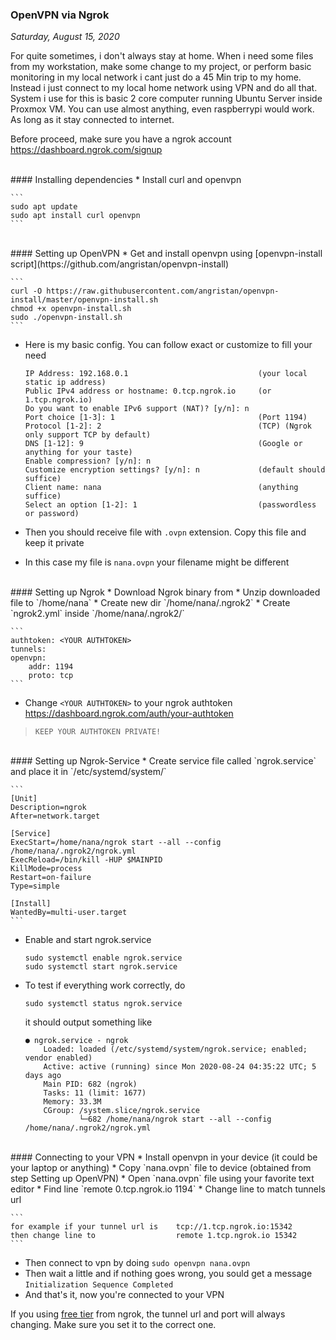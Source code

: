 ### **OpenVPN via Ngrok**
_Saturday, August 15, 2020_

For quite sometimes, i don't always stay at home. When i need some files from my workstation, 
make some change to my project, or perform basic monitoring in my local network i cant just do 
a 45 Min trip to my home. Instead i just connect to my local home network using VPN and do all 
that. System i use for this is basic 2 core computer running Ubuntu Server inside Proxmox VM. 
You can use almost anything, even raspberrypi would work. As long as it stay connected to 
internet.

Before proceed, make sure you have a ngrok account <https://dashboard.ngrok.com/signup>

<br>
#### Installing dependencies
* Install curl and openvpn

    ```
    sudo apt update
    sudo apt install curl openvpn
    ```

<br>
#### Setting up OpenVPN
* Get and install openvpn using [openvpn-install script](https://github.com/angristan/openvpn-install)

    ```
    curl -O https://raw.githubusercontent.com/angristan/openvpn-install/master/openvpn-install.sh
    chmod +x openvpn-install.sh
    sudo ./openvpn-install.sh
    ```
* Here is my basic config. You can follow exact or customize to fill your need

    ```
    IP Address: 192.168.0.1                             (your local static ip address)
    Public IPv4 address or hostname: 0.tcp.ngrok.io     (or 1.tcp.ngrok.io)
    Do you want to enable IPv6 support (NAT)? [y/n]: n
    Port choice [1-3]: 1                                (Port 1194)
    Protocol [1-2]: 2                                   (TCP) (Ngrok only support TCP by default)
    DNS [1-12]: 9                                       (Google or anything for your taste)
    Enable compression? [y/n]: n
    Customize encryption settings? [y/n]: n             (default should suffice)
    Client name: nana                                   (anything suffice)
    Select an option [1-2]: 1                           (passwordless or password)
    ```
* Then you should receive file with `.ovpn` extension. Copy this file and keep it private
* In this case my file is `nana.ovpn` your filename might be different

<br>
#### Setting up Ngrok
* Download Ngrok binary from <https://ngrok.com/download>
* Unzip downloaded file to `/home/nana`
* Create new dir `/home/nana/.ngrok2`
* Create `ngrok2.yml` inside `/home/nana/.ngrok2/`

    ```
    authtoken: <YOUR AUTHTOKEN>
    tunnels:
    openvpn:
        addr: 1194
        proto: tcp
    ```
* Change `<YOUR AUTHTOKEN>` to your ngrok authtoken <https://dashboard.ngrok.com/auth/your-authtoken> 
> `KEEP YOUR AUTHTOKEN PRIVATE!`

<br>
#### Setting up Ngrok-Service
* Create service file called `ngrok.service` and place it in `/etc/systemd/system/`

    ```
    [Unit]
    Description=ngrok
    After=network.target

    [Service]
    ExecStart=/home/nana/ngrok start --all --config /home/nana/.ngrok2/ngrok.yml
    ExecReload=/bin/kill -HUP $MAINPID
    KillMode=process
    Restart=on-failure
    Type=simple

    [Install]
    WantedBy=multi-user.target
    ```
* Enable and start ngrok.service

    ```
    sudo systemctl enable ngrok.service
    sudo systemctl start ngrok.service
    ```
* To test if everything work correctly, do

    ```
    sudo systemctl status ngrok.service
    ```
    it should output something like
    ```
    ● ngrok.service - ngrok
        Loaded: loaded (/etc/systemd/system/ngrok.service; enabled; vendor enabled)
        Active: active (running) since Mon 2020-08-24 04:35:22 UTC; 5 days ago
        Main PID: 682 (ngrok)
        Tasks: 11 (limit: 1677)
        Memory: 33.3M
        CGroup: /system.slice/ngrok.service
                └─682 /home/nana/ngrok start --all --config /home/nana/.ngrok2/ngrok.yml
    ```

<br>
#### Connecting to your VPN
* Install openvpn in your device (it could be your laptop or anything)
* Copy `nana.ovpn` file to device (obtained from step Setting up OpenVPN)
* Open `nana.ovpn` file using your favorite text editor
* Find line `remote 0.tcp.ngrok.io 1194`
* Change line to match tunnels url <https://dashboard.ngrok.com/status/tunnels>

    ```
    for example if your tunnel url is    tcp://1.tcp.ngrok.io:15342
    then change line to                  remote 1.tcp.ngrok.io 15342
    ```
* Then connect to vpn by doing `sudo openvpn nana.ovpn`
* Then wait a little and if nothing goes wrong, you sould get a message `Initialization Sequence Completed`
* And that's it, now you're connected to your VPN

If you using [free tier](https://ngrok.com/pricing) from ngrok, the tunnel url and port will always changing. 
Make sure you set it to the correct one.